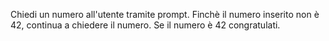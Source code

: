 Chiedi un numero all'utente tramite prompt. Finchè il numero inserito non è 42, continua a chiedere il numero. Se il numero è 42 congratulati.